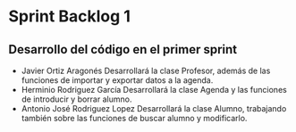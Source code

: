 # Sprint Backlog 1
## Desarrollo del código en el primer sprint
* Javier Ortiz Aragonés
Desarrollará la clase Profesor, además de las funciones de importar y exportar datos a la agenda.
* Herminio Rodriguez García
Desarrollará la clase Agenda y las funciones de introducir y borrar alumno.
* Antonio José Rodriguez Lopez
Desarrollará la clase Alumno, trabajando también sobre las funciones de buscar alumno y modificarlo.
